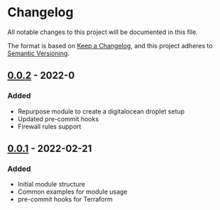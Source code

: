 # Changelog

All notable changes to this project will be documented in this file.

The format is based on [Keep a Changelog](https://keepachangelog.com/en/1.0.0/),
and this project adheres to [Semantic Versioning](https://semver.org/spec/v2.0.0.html).

## [0.0.2] - 2022-0

### Added

- Repurpose module to create a digitalocean droplet setup
- Updated pre-commit hooks
- Firewall rules support

## [0.0.1] - 2022-02-21

### Added

- Initial module structure
- Common examples for module usage
- pre-commit hooks for Terraform

[Unreleased]: https://https://github.com/osmosis-labs/terraform-digitalocean-cosmos-droplet/compare/v0.0.2...HEAD
[0.0.2]: https://https://github.com/osmosis-labs/terraform-digitalocean-cosmos-droplet/releases/tag/v0.0.2
[0.0.1]: https://https://github.com/osmosis-labs/terraform-digitalocean-cosmos-droplet/releases/tag/v0.0.1
